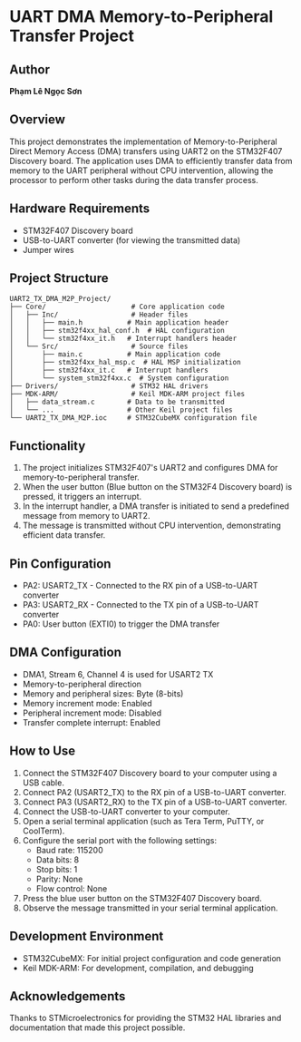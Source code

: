# UART DMA Memory-to-Peripheral Transfer Project

## Author
**Phạm Lê Ngọc Sơn**

## Overview
This project demonstrates the implementation of Memory-to-Peripheral Direct Memory Access (DMA) transfers using UART2 on the STM32F407 Discovery board. The application uses DMA to efficiently transfer data from memory to the UART peripheral without CPU intervention, allowing the processor to perform other tasks during the data transfer process.

## Hardware Requirements
- STM32F407 Discovery board
- USB-to-UART converter (for viewing the transmitted data)
- Jumper wires

## Project Structure
```
UART2_TX_DMA_M2P_Project/
├── Core/                     # Core application code
│   ├── Inc/                  # Header files
│   │   ├── main.h           # Main application header
│   │   ├── stm32f4xx_hal_conf.h  # HAL configuration
│   │   └── stm32f4xx_it.h   # Interrupt handlers header
│   └── Src/                  # Source files
│       ├── main.c           # Main application code
│       ├── stm32f4xx_hal_msp.c  # HAL MSP initialization
│       ├── stm32f4xx_it.c   # Interrupt handlers
│       └── system_stm32f4xx.c  # System configuration
├── Drivers/                  # STM32 HAL drivers
├── MDK-ARM/                  # Keil MDK-ARM project files
│   ├── data_stream.c        # Data to be transmitted
│   └── ...                  # Other Keil project files
└── UART2_TX_DMA_M2P.ioc     # STM32CubeMX configuration file
```

## Functionality
1. The project initializes STM32F407's UART2 and configures DMA for memory-to-peripheral transfer.
2. When the user button (Blue button on the STM32F4 Discovery board) is pressed, it triggers an interrupt.
3. In the interrupt handler, a DMA transfer is initiated to send a predefined message from memory to UART2.
4. The message is transmitted without CPU intervention, demonstrating efficient data transfer.

## Pin Configuration
- PA2: USART2_TX - Connected to the RX pin of a USB-to-UART converter
- PA3: USART2_RX - Connected to the TX pin of a USB-to-UART converter
- PA0: User button (EXTI0) to trigger the DMA transfer

## DMA Configuration
- DMA1, Stream 6, Channel 4 is used for USART2 TX
- Memory-to-peripheral direction
- Memory and peripheral sizes: Byte (8-bits)
- Memory increment mode: Enabled
- Peripheral increment mode: Disabled
- Transfer complete interrupt: Enabled

## How to Use
1. Connect the STM32F407 Discovery board to your computer using a USB cable.
2. Connect PA2 (USART2_TX) to the RX pin of a USB-to-UART converter.
3. Connect PA3 (USART2_RX) to the TX pin of a USB-to-UART converter.
4. Connect the USB-to-UART converter to your computer.
5. Open a serial terminal application (such as Tera Term, PuTTY, or CoolTerm).
6. Configure the serial port with the following settings:
   - Baud rate: 115200
   - Data bits: 8
   - Stop bits: 1
   - Parity: None
   - Flow control: None
7. Press the blue user button on the STM32F407 Discovery board.
8. Observe the message transmitted in your serial terminal application.

## Development Environment
- STM32CubeMX: For initial project configuration and code generation
- Keil MDK-ARM: For development, compilation, and debugging

## Acknowledgements
Thanks to STMicroelectronics for providing the STM32 HAL libraries and documentation that made this project possible.